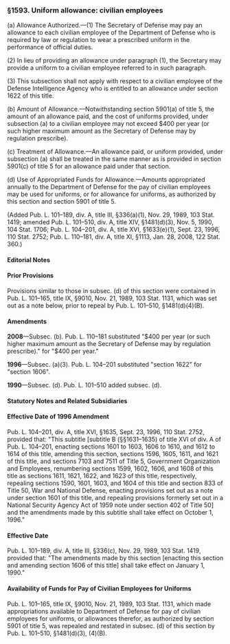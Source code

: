 ### §1593. Uniform allowance: civilian employees ###

(a) Allowance Authorized.—(1) The Secretary of Defense may pay an allowance to each civilian employee of the Department of Defense who is required by law or regulation to wear a prescribed uniform in the performance of official duties.

(2) In lieu of providing an allowance under paragraph (1), the Secretary may provide a uniform to a civilian employee referred to in such paragraph.

(3) This subsection shall not apply with respect to a civilian employee of the Defense Intelligence Agency who is entitled to an allowance under section 1622 of this title.

(b) Amount of Allowance.—Notwithstanding section 5901(a) of title 5, the amount of an allowance paid, and the cost of uniforms provided, under subsection (a) to a civilian employee may not exceed $400 per year (or such higher maximum amount as the Secretary of Defense may by regulation prescribe).

(c) Treatment of Allowance.—An allowance paid, or uniform provided, under subsection (a) shall be treated in the same manner as is provided in section 5901(c) of title 5 for an allowance paid under that section.

(d) Use of Appropriated Funds for Allowance.—Amounts appropriated annually to the Department of Defense for the pay of civilian employees may be used for uniforms, or for allowance for uniforms, as authorized by this section and section 5901 of title 5.

(Added Pub. L. 101–189, div. A, title III, §336(a)(1), Nov. 29, 1989, 103 Stat. 1419; amended Pub. L. 101–510, div. A, title XIV, §1481(d)(3), Nov. 5, 1990, 104 Stat. 1706; Pub. L. 104–201, div. A, title XVI, §1633(e)(1), Sept. 23, 1996, 110 Stat. 2752; Pub. L. 110–181, div. A, title XI, §1113, Jan. 28, 2008, 122 Stat. 360.)

#### **Editorial Notes** ####

#### Prior Provisions ####

Provisions similar to those in subsec. (d) of this section were contained in Pub. L. 101–165, title IX, §9010, Nov. 21, 1989, 103 Stat. 1131, which was set out as a note below, prior to repeal by Pub. L. 101–510, §1481(d)(4)(B).

#### Amendments ####

**2008**—Subsec. (b). Pub. L. 110–181 substituted "$400 per year (or such higher maximum amount as the Secretary of Defense may by regulation prescribe)." for "$400 per year."

**1996**—Subsec. (a)(3). Pub. L. 104–201 substituted "section 1622" for "section 1606".

**1990**—Subsec. (d). Pub. L. 101–510 added subsec. (d).

#### **Statutory Notes and Related Subsidiaries** ####

#### Effective Date of 1996 Amendment ####

Pub. L. 104–201, div. A, title XVI, §1635, Sept. 23, 1996, 110 Stat. 2752, provided that: "This subtitle [subtitle B (§§1631–1635) of title XVI of div. A of Pub. L. 104–201, enacting sections 1601 to 1603, 1606 to 1610, and 1612 to 1614 of this title, amending this section, sections 1596, 1605, 1611, and 1621 of this title, and sections 7103 and 7511 of Title 5, Government Organization and Employees, renumbering sections 1599, 1602, 1606, and 1608 of this title as sections 1611, 1621, 1622, and 1623 of this title, respectively, repealing sections 1590, 1601, 1603, and 1604 of this title and section 833 of Title 50, War and National Defense, enacting provisions set out as a note under section 1601 of this title, and repealing provisions formerly set out in a National Security Agency Act of 1959 note under section 402 of Title 50] and the amendments made by this subtitle shall take effect on October 1, 1996."

#### Effective Date ####

Pub. L. 101–189, div. A, title III, §336(c), Nov. 29, 1989, 103 Stat. 1419, provided that: "The amendments made by this section [enacting this section and amending section 1606 of this title] shall take effect on January 1, 1990."

#### Availability of Funds for Pay of Civilian Employees for Uniforms ####

Pub. L. 101–165, title IX, §9010, Nov. 21, 1989, 103 Stat. 1131, which made appropriations available to Department of Defense for pay of civilian employees for uniforms, or allowances therefor, as authorized by section 5901 of title 5, was repealed and restated in subsec. (d) of this section by Pub. L. 101–510, §1481(d)(3), (4)(B).